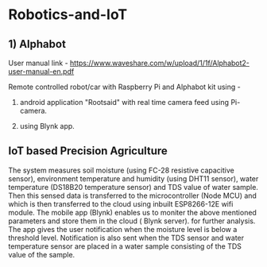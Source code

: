 # Robotics-and-IoT

## 1) Alphabot

User manual link - https://www.waveshare.com/w/upload/1/1f/Alphabot2-user-manual-en.pdf


Remote controlled robot/car with Raspberry Pi and Alphabot kit using -

1) android application "Rootsaid" with real time camera feed using Pi-camera. 

2) using Blynk app.


## IoT based Precision Agriculture

The system measures soil moisture (using FC-28 resistive capacitive sensor), environment temperature and humidity (using DHT11 sensor), water temperature (DS18B20 temperature sensor) and TDS value of water sample. Then this sensed data is transferred to the microcontroller (Node MCU) and which is then transferred to the cloud using inbuilt ESP8266-12E wifi module. The mobile app (Blynk) enables us to moniter the above mentioned parameters and store them in the cloud ( Blynk server). for further analysis. The app gives the user notification when the moisture level is below a threshold level. Notification is also sent when the TDS sensor and water temperature sensor are placed in a water sample consisting of the TDS value of the sample.
